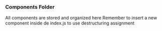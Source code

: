 ### Components Folder
All components are stored and organized here
Remember to insert a new component inside de index.js to use destructuring assignment
